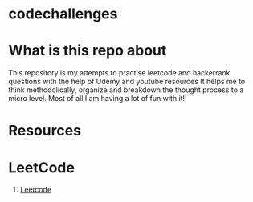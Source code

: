 # codechallenges

# What is this repo about

This repository is my attempts to practise leetcode and hackerrank questions with the help of Udemy and youtube resources
It helps me to think methodolically, organize and breakdown the thought process to a micro level.
Most of all I am having a lot of fun with it!!

# Resources

# LeetCode

1. [Leetcode](https://leetcode.com/problems/move-zeroes/)
